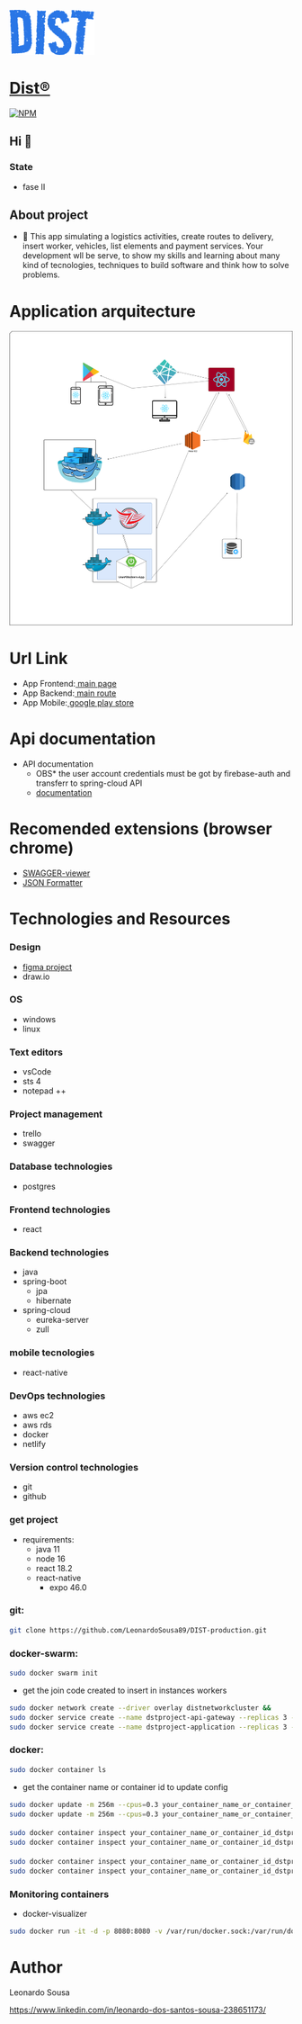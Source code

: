 
![alt text](/assets/DIST.png)
[<h1>Dist&reg;</h1>]()


[![NPM](https://img.shields.io/npm/l/react)](https://github.com/LeonardoSousa89/DIST-project_development/blob/main/LICENSE.LICENSE) 

## Hi 👋
### State
- fase II

## About project
- 🔭 This app simulating a logistics activities, create routes to delivery, insert worker, vehicles,
list elements and payment services.
Your development wll be serve, to show my skills and learning about
many kind of tecnologies, techniques to build software and think how to solve problems.


# Application arquitecture
![alt text](/assets/arquitecture.png)

# Url Link
- App Frontend:[<a href="https://dist-project.netlify.app/signup"> main page</a>]()
- App Backend:[<a href="http://DIST-1812480901.us-east-1.elb.amazonaws.com:8765/dstproject-application/dist/worker/administration"> main route</a>]()
- App Mobile:[<a href="https://play.google.com/store/games?hl=pt_BR&gl=US&pli=1"> google play store</a>]()

# Api documentation

- API documentation
	- OBS* the user account credentials must be got by firebase-auth and transferr to spring-cloud API
	- [<a href="https://app.swaggerhub.com/apis-docs/Leo.Team89/DIST/2.0#/">documentation</a>]()

# Recomended extensions (browser chrome)

- [<a href="https://chrome.google.com/webstore/detail/swagger-viewer/nfmkaonpdmaglhjjlggfhlndofdldfag">SWAGGER-viewer</a>]()
- [<a href="https://chrome.google.com/webstore/detail/json-formatter/bcjindcccaagfpapjjmafapmmgkkhgoa">JSON Formatter</a>]()

# Technologies and Resources

### Design
- [<a href="https://www.figma.com/file/VHlRlB0IctNxuOElcFC0As/DIST-project?node-id=0%3A1">figma project</a>]()
- draw.io

### OS
- windows
- linux

### Text editors
- vsCode
- sts 4
- notepad ++

### Project management
- trello
- swagger

### Database technologies
- postgres

### Frontend technologies
- react

### Backend technologies
- java
- spring-boot
	- jpa
	- hibernate
- spring-cloud
	- eureka-server
	- zull
	
### mobile tecnologies
- react-native

### DevOps technologies
- aws ec2
- aws rds
- docker
- netlify

### Version control technologies
- git
- github

### get project
- requirements: 
  - java 11
  - node 16
  - react 18.2
  - react-native
    - expo 46.0

### git:
```bash
git clone https://github.com/LeonardoSousa89/DIST-production.git

```

### docker-swarm:
```bash
sudo docker swarm init 
```
- get the join code created to insert in instances workers
```bash
sudo docker network create --driver overlay distnetworkcluster &&
sudo docker service create --name dstproject-api-gateway --replicas 3 -p 8765:8765 --network distnetworkcluster leozin89/dstproject-api-gateway:v5 &&
sudo docker service create --name dstproject-application --replicas 3 -p 8762:8762 --network distnetworkcluster leozin89/dstproject-application:v5
```

### docker:

```bash
sudo docker container ls
```
- get the container name or container id to update config
```bash
sudo docker update -m 256m --cpus=0.3 your_container_name_or_container_id_dstproject-api-gateway &&
sudo docker update -m 256m --cpus=0.3 your_container_name_or_container_id_dstproject-application

sudo docker container inspect your_container_name_or_container_id_dstproject-api-gateway | grep -i mem
sudo docker container inspect your_container_name_or_container_id_dstproject-application | grep -i mem

sudo docker container inspect your_container_name_or_container_id_dstproject-api-gateway | grep -i cpu
sudo docker container inspect your_container_name_or_container_id_dstproject-application | grep -i cpu
```

### Monitoring containers
- docker-visualizer
```bash
sudo docker run -it -d -p 8080:8080 -v /var/run/docker.sock:/var/run/docker.sock dockersamples/visualizer
```

# Author

Leonardo Sousa



https://www.linkedin.com/in/leonardo-dos-santos-sousa-238651173/